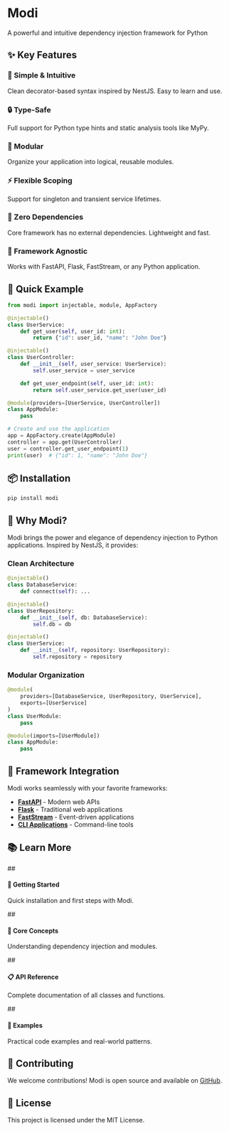 # Modi

A powerful and intuitive dependency injection framework for Python

## ✨ Key Features

<div class="features-grid">
  <div class="feature-card">
    <h3>🎯 Simple & Intuitive</h3>
    <p>Clean decorator-based syntax inspired by NestJS. Easy to learn and use.</p>
  </div>
  <div class="feature-card">
    <h3>🔒 Type-Safe</h3>
    <p>Full support for Python type hints and static analysis tools like MyPy.</p>
  </div>
  <div class="feature-card">
    <h3>🧩 Modular</h3>
    <p>Organize your application into logical, reusable modules.</p>
  </div>
  <div class="feature-card">
    <h3>⚡ Flexible Scoping</h3>
    <p>Support for singleton and transient service lifetimes.</p>
  </div>
  <div class="feature-card">
    <h3>🚀 Zero Dependencies</h3>
    <p>Core framework has no external dependencies. Lightweight and fast.</p>
  </div>
  <div class="feature-card">
    <h3>🔧 Framework Agnostic</h3>
    <p>Works with FastAPI, Flask, FastStream, or any Python application.</p>
  </div>
</div>

## 🚀 Quick Example

```python
from modi import injectable, module, AppFactory

@injectable()
class UserService:
    def get_user(self, user_id: int):
        return {"id": user_id, "name": "John Doe"}

@injectable()
class UserController:
    def __init__(self, user_service: UserService):
        self.user_service = user_service

    def get_user_endpoint(self, user_id: int):
        return self.user_service.get_user(user_id)

@module(providers=[UserService, UserController])
class AppModule:
    pass

# Create and use the application
app = AppFactory.create(AppModule)
controller = app.get(UserController)
user = controller.get_user_endpoint(1)
print(user)  # {"id": 1, "name": "John Doe"}
```

## 📦 Installation

```bash
pip install modi
```

## 🎯 Why Modi?

Modi brings the power and elegance of dependency injection to Python applications. Inspired by NestJS, it provides:

### Clean Architecture

```python
@injectable()
class DatabaseService:
    def connect(self): ...

@injectable()
class UserRepository:
    def __init__(self, db: DatabaseService):
        self.db = db

@injectable()
class UserService:
    def __init__(self, repository: UserRepository):
        self.repository = repository
```

### Modular Organization

```python
@module(
    providers=[DatabaseService, UserRepository, UserService],
    exports=[UserService]
)
class UserModule:
    pass

@module(imports=[UserModule])
class AppModule:
    pass
```

## 🔗 Framework Integration

Modi works seamlessly with your favorite frameworks:

- **[FastAPI]()** - Modern web APIs
- **[Flask]()** - Traditional web applications
- **[FastStream]()** - Event-driven applications
- **[CLI Applications]()** - Command-line tools

## 📚 Learn More

<div class="links-grid">
  ## 
    <h4>📖 Getting Started</h4>
    <p>Quick installation and first steps with Modi.</p>
  </a>
  ## 
    <h4>🧠 Core Concepts</h4>
    <p>Understanding dependency injection and modules.</p>
  </a>
  ## 
    <h4>📋 API Reference</h4>
    <p>Complete documentation of all classes and functions.</p>
  </a>
  ## 
    <h4>📁 Examples</h4>
    <p>Practical code examples and real-world patterns.</p>
  </a>
</div>

## 🤝 Contributing

We welcome contributions! Modi is open source and available on [GitHub](https://github.com/).

## 📄 License

This project is licensed under the MIT License.
